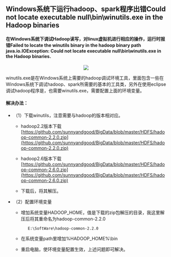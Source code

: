 ## Windows系统下运行hadoop、spark程序出错Could not locate executable null\bin\winutils.exe in the Hadoop binaries

#### 在Windows系统下调试Hadoop读写，对linux虚拟机进行相应的操作，运行时报错Failed to locate the winutils binary in the hadoop binary path  java.io.IOException: Could not locate executable null\bin\winutils.exe in the Hadoop binaries. 

  <div align="center"><img src="https://github.com/sunnyandgood/BigData/blob/master/HDFS/img/Windows%E7%B3%BB%E7%BB%9F%E4%B8%8B%E8%BF%90%E8%A1%8Chadoop%E7%A8%8B%E5%BA%8F%E5%87%BA%E9%94%99.png"/></div>

winutils.exe是在Windows系统上需要的hadoop调试环境工具，里面包含一些在Windows系统下调试hadoop、spark所需要的基本的工具类，另外在使用eclipse调试hadoop程序是，也需要winutils.exe，需要配置上面的环境变量。

#### 解决办法：
* （1）下载winutils，注意需要与hadoop的版本相对应。

    * hadoop2.2版本下载[https://github.com/sunnyandgood/BigData/blob/master/HDFS/hadoop-common-2.2.0.zip](https://github.com/sunnyandgood/BigData/blob/master/HDFS/hadoop-common-2.2.0.zip)
    
    * hadoop2.6版本下载[https://github.com/sunnyandgood/BigData/blob/master/HDFS/hadoop-common-2.6.0.zip](https://github.com/sunnyandgood/BigData/blob/master/HDFS/hadoop-common-2.6.0.zip)
    
    * 下载后，将其解压。

* （2）配置环境变量

   * 增加系统变量HADOOP_HOME，值是下载的zip包解压的目录，我这里解压后将其重命名为hadoop-common-2.2.0
   
            E:\SoftWare\hadoop-common-2.2.0
      
   * 在系统变量path里增加%HADOOP_HOME%\bin
      
   * 重启电脑，使环境变量配置生效，上述问题即可解决。


